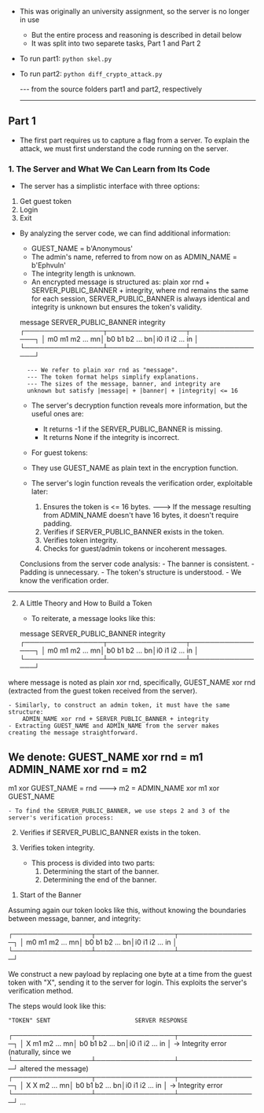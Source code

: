 + This was originally an university assignment, so the server is no longer in use
    + But the entire process and reasoning is described in detail below
    + It was split into two separete tasks, Part 1 and Part 2
+ To run part1:
    `python skel.py`
+ To run part2:
    `python diff_crypto_attack.py`


  --- from the source folders part1 and part2, respectively

  ***

## Part 1

+ The first part requires us to capture a flag from a
server. To explain the attack, we must first understand the
code running on the server.

### 1. The Server and What We Can Learn from Its Code

+ The server has a simplistic interface with three options:

1. Get guest token
2. Login
3. Exit

- By analyzing the server code, we can find additional information:
    - GUEST_NAME = b'Anonymous'
    - The admin's name, referred to from now on as
    ADMIN_NAME = b'Ephvuln'
    - The integrity length is unknown.
    - An encrypted message is structured as:
    plain xor rnd + SERVER_PUBLIC_BANNER + integrity,
        where rnd remains the same for each session,
        SERVER_PUBLIC_BANNER is always identical and integrity is
        unknown but ensures the token's validity.

    message   SERVER_PUBLIC_BANNER    integrity
┌────────────────┬────────────────┬────────────────┐
│ m0 m1 m2 ... mn│ b0 b1 b2 ... bn│i0 i1 i2 ... in │
└────────────────┴────────────────┴────────────────┘

        --- We refer to plain xor rnd as "message".
        --- The token format helps simplify explanations.
        --- The sizes of the message, banner, and integrity are
        unknown but satisfy |message| + |banner| + |integrity| <= 16

    - The server's decryption function reveals more information, but
    the useful ones are:
        - It returns -1 if the SERVER_PUBLIC_BANNER is missing.
        - It returns None if the integrity is incorrect.
    - For guest tokens:
    - They use GUEST_NAME as plain text in the encryption function.
    - The server's login function reveals the verification order,
    exploitable later:

        1. Ensures the token is <= 16 bytes.
            ---> If the message resulting from ADMIN_NAME doesn't have
            16 bytes, it doesn't require padding.
        2. Verifies if SERVER_PUBLIC_BANNER exists in the token.
        3. Verifies token integrity.
        4. Checks for guest/admin tokens or incoherent messages.

    Conclusions from the server code analysis:
        - The banner is consistent.
        - Padding is unnecessary.
        - The token's structure is understood.
        - We know the verification order.

____________
2. A Little Theory and How to Build a Token

    - To reiterate, a message looks like this:

    message       SERVER_PUBLIC_BANNER    integrity
┌────────────────┬────────────────┬────────────────┐
│ m0 m1 m2 ... mn│ b0 b1 b2 ... bn│i0 i1 i2 ... in │
└────────────────┴────────────────┴────────────────┘

where message is noted as plain xor rnd, specifically,
GUEST_NAME xor rnd (extracted from the guest token received
from the server).

    - Similarly, to construct an admin token, it must have the same
    structure:
        ADMIN_NAME xor rnd + SERVER_PUBLIC_BANNER + integrity
    - Extracting GUEST_NAME and ADMIN_NAME from the server makes
    creating the message straightforward.

We denote:
GUEST_NAME xor rnd = m1
ADMIN_NAME xor rnd = m2
-----------------------
m1 xor GUEST_NAME = rnd ---> m2 = ADMIN_NAME xor m1 xor GUEST_NAME


    - To find the SERVER_PUBLIC_BANNER, we use steps 2 and 3 of the
    server's verification process:

2. Verifies if SERVER_PUBLIC_BANNER exists in the token.
3. Verifies token integrity.

    - This process is divided into two parts:
        1) Determining the start of the banner.
        2) Determining the end of the banner.

1) Start of the Banner

Assuming again our token looks like this, without knowing the
boundaries between message, banner, and integrity:

┌────────────────┬────────────────┬────────────────┐
│ m0 m1 m2 ... mn│ b0 b1 b2 ... bn│i0 i1 i2 ... in │
└────────────────┴────────────────┴────────────────┘


We construct a new payload by replacing one byte at a time from the
guest token with "X", sending it to the server for login. This
exploits the server's verification method.


The steps would look like this:

    "TOKEN" SENT                        SERVER RESPONSE
┌────────────────┬────────────────┬────────────────┐
│ X  m1 m2 ... mn│ b0 b1 b2 ... bn│i0 i1 i2 ... in │ -> Integrity error (naturally, since we
└────────────────┴────────────────┴────────────────┘    altered the message)
┌────────────────┬────────────────┬────────────────┐
│ X  X  m2 ... mn│ b0 b1 b2 ... bn│i0 i1 i2 ... in │ -> Integrity error
└────────────────┴────────────────┴────────────────┘
...


